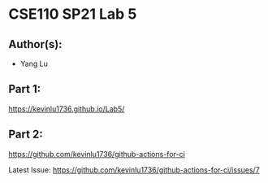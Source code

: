 # CSE110 SP21 Lab 5

## Author(s):
- Yang Lu

## Part 1:

https://kevinlu1736.github.io/Lab5/

## Part 2:

https://github.com/kevinlu1736/github-actions-for-ci   

Latest Issue: https://github.com/kevinlu1736/github-actions-for-ci/issues/7
